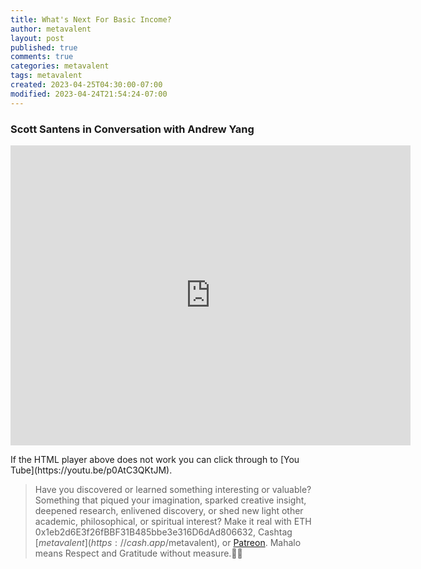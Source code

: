 ```yaml
---
title: What's Next For Basic Income?
author: metavalent
layout: post
published: true
comments: true
categories: metavalent
tags: metavalent
created: 2023-04-25T04:30:00-07:00
modified: 2023-04-24T21:54:24-07:00
---
```


### Scott Santens in Conversation with Andrew Yang

<p></p>
<iframe id="ytplayer" type="text/html" width="640" height="480"
  src="https://www.youtube.com/embed/p0AtC3QKtJM?autoplay=1"
  frameborder="0"></iframe>

<p>If the HTML player above does not work you can click through to [You Tube](https://youtu.be/p0AtC3QKtJM).</p>

> Have you discovered or learned something interesting or valuable? Something that piqued your imagination, sparked creative insight, deepened research, enlivened discovery, or shed new light other academic, philosophical, or spiritual interest? Make it real with ETH 0x1eb2d6E3f26fBBF31B485bbe3e316D6dAd806632, Cashtag [$metavalent](https://cash.app/$metavalent), or [Patreon](https://patreon.com/metavalent). Mahalo means Respect and Gratitude without measure.🙏🏼
